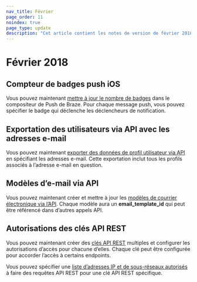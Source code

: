 ```yaml
---
nav_title: Février
page_order: 11
noindex: true
page_type: update
description: "Cet article contient les notes de version de février 2018."
---
```

# Février 2018

## Compteur de badges push iOS

Vous pouvez maintenant [mettre à jour le nombre de badges][89] dans le compositeur de Push de Braze.
Pour chaque message push, vous pouvez spécifier le badge qui déclenche les déclencheurs de notification.

## Exportation des utilisateurs via API avec les adresses e-mail

Vous pouvez maintenant [exporter des données de profil utilisateur via API][88] en spécifiant les adresses e-mail.
Cette exportation inclut tous les profils associés à l’adresse e-mail en question.

## Modèles d’e-mail via API

Vous pouvez maintenant créer et mettre à jour les [modèles de courrier électronique via l’API][87]. Chaque modèle aura un **email_template_id** qui peut être référencé dans d’autres appels API.

## Autorisations des clés API REST

Vous pouvez maintenant créer des [clés API REST][86] multiples et configurer les autorisations d’accès pour chacune d’elles. Chaque clé peut être configurée pour accorder l’accès à certains endpoints.

Vous pouvez spécifier une [liste d’adresses IP et de sous-réseaux autorisés][85] à faire des requêtes API REST pour une clé API REST spécifique.

[85]: {{site.baseurl}}/developer_guide/rest_api/basics/#api-ip-whitelisting
[86]: {{site.baseurl}}/developer_guide/rest_api/basics/#app-group-rest-api-keys
[87]: {{site.baseurl}}/developer_guide/rest_api/email_templates/#email-templates
[88]: {{site.baseurl}}/developer_guide/rest_api/export/#user-export
[89]: {{site.baseurl}}/help/best_practices/utilizing_badge_count/#utilizing-badge-count
